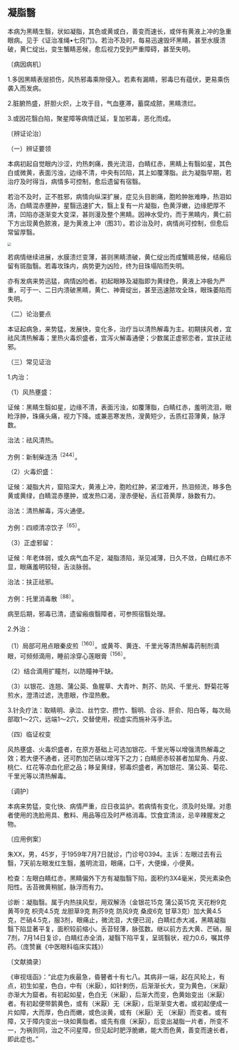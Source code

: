 ## 凝脂翳

本病为黑睛生翳，状如凝脂，其色或黄或白，善变而速长，或伴有黄液上冲的急重眼病。见于《证治准绳•七窍门》。若治不及时，每易迅速毁坏黑睛，甚至水膜溃破，黄仁绽出，变生蟹睛恶候，愈后视力受到严重障碍，甚至失明。

〔病因病机〕

1.多因黑睛表层损伤，风热邪毒乘隙侵入。若素有漏睛，邪毒巳有蕴伏，更易乘伤袭入而发病。

2.脏腑热盛，肝胆火炽，上攻于目，气血壅滞，蓄腐成脓，黑睛溃烂。

3.或因花翳白陷，聚星障等病情迁延，复加邪毒，恶化而成。

〔辨证论治〕

（一）辨证要领

本病初起自觉眼内沙涩，灼热刺痛，畏光流泪，白睛红赤，黑睛上有翳如星，其色白或微黄，表面污浊，边缘不清，中央有凹陷，其上如覆薄脂。此为凝脂早期，若治疗及时得当，病情多可控制，愈后遗留有宿翳。

若治不及时，正不胜邪，病情向纵深扩展，症见头目剧痛，胞睑肿胀难睁，热泪如汤，白睛混赤壅肿，星翳迅速扩大，翳上复有一片凝脂，色黄浮嫩，边缘肥厚不清，凹陷亦逐渐变大变深，甚则漫及整个黑睛。因神水受灼，而于黑睛内，黄仁前下方出现黄色脓液，是为黄液上冲（图31）。若诊治及时，病情尚可控制，但愈后常留厚翳。

<img src="./img/31.jpg" style="zoom:50%;" />

若病情继续进展，水膜溃烂变薄，甚则黑睛溃破，黄仁绽出而成蟹睛恶候，结瘢后留有斑脂翳。若毒攻珠内，病势更为凶险，终为目珠塌陷而失明。

亦有发病来势迅猛，病情凶险者。初起眼眵及凝脂即为黄绿色，黄液上冲极为严重，可于一、二日内溃破黑睛，黄仁、神膏绽出，甚至迅速脓攻全珠，眼珠萎陷而失明。

（二）论治要点

本证起病急，来势猛，发展快，变化多，治疗当以清热解毒为主。初期挟风者，宜祛风清热解毒；里热火毒炽盛者，宜泻火解毒通便；少数属正虚邪恋者，宜扶正祛邪。

（三）常见证治

1.内治：

（1）风热壅盛：

证候：黑睛生翳如星，边缘不清，表面污浊，如覆薄脂，白睛红赤，羞明流泪，眼睑浮肿，珠痛头痛，视力下降。或兼恶寒发热，溲黄短少，舌质红苔薄黄，脉浮数。

治法：祛风清热。

方例：新制柴连汤<sup>〔244〕</sup>。

（2）火毒炽盛：

证候：凝脂大片，窟陷深大，黄液上冲，胞睑红肿，紧涩难开，热泪频流，眵多色黄或黄绿，白睛混赤壅肿，或发热口渴，溲赤便秘，舌红苔黄厚，脉数有力。

治法：清热解毒，泻火通便。

方例：四顺清凉饮子<sup>〔65〕</sup>。

（3）正虚邪留：

证候：年老体弱，或久病气血不足，凝脂溃陷，渐见减薄，日久不敛，白睛红赤不显，眼痛羞明较轻，舌淡脉弱。

治法：扶正祛邪。

方例：托里消毒散<sup>〔88〕</sup>。

病至后期，邪毒已清，遗留瘢痕翳障者，可参照宿翳处理。

2.外治：

（1）局部可用点眼秦皮煎<sup>〔160〕</sup>。或黄芩、黄连、千里光等清热解毒药制剂滴眼，可频频滴用，睡前涂穿心莲眼膏<sup>〔156〕</sup>。

（2）结合滴用扩瞳剂，以防瞳神干缺。

（3）以银花、连翘、蒲公英、鱼腥草、大青叶、荆芥、防风、千里光、野菊花等煎水，澄清过滤，洗患眼，作湿热敷。

3.针灸疗法：取睛明、承泣、丝竹空、攒竹、翳明、合谷、肝俞、阳白等，每次局部取1〜2穴，远端1〜2穴，交替使用，视虚实而施补泻手法。

（四）临证权变

风热壅盛、火毒炽盛者，在原方基础上可选加银花、千里光等以增强清热解毒之效；若大便不通者，还可酌加芒硝以增泻下之力；白睛瘀赤较甚者加犀角、丹皮、桃仁、红花等凉血化瘀之品；眵呈黄绿，邪毒炽盛者，再加银花、蒲公英、菊花、千里光等以清热解毒。

〔调护〕

本病来势猛，变化快、病情严重，应日夜监护。若病情有变化，须及时处理。对患者使用的洗脸用具、敷料、用品等应及时严格消毒。饮食宜清淡，忌辛辣腥发之物。

〔应用例案〕

朱XX，男，45岁，于1959年7月7日就诊，门诊号0394。主诉：左眼过去有云翳，7天前左眼发红生翳，羞明流泪，眼痛，口干，大便燥，小便黄。

检查：左眼白睛红赤，黑睛偏外下方有凝脂翳下陷，面积约3X4毫米，荧光素染色阳性。舌苔微黄稍腻，脉浮而有力。

诊断：凝脂翳。属于内热挟风型，用双解汤（金银花15克 蒲公英15克 天花粉9克 黄芩9克 枳壳4.5克 龙胆草9克 荆芥9克 防风9克 桑皮6克 甘草3克）加大黄4.5克，芒硝4.5克，服3剂，眼痛止，微流泪，大便已润，白睛红赤大减，黑睛凝脂翳下陷显著平复，面积较前缩小。舌苔轻薄，脉弦数。继以前方去大黄、芒硝，服7剂，7月14日复诊，白睛红赤全消，凝翳下陷平复，呈斑翳状，视力0.6，嘱其停药。（庞赞襄《中医眼科临床实践》）

〔文献摘录〕

《审视瑶函》：“此症为疾最急，昏瞽者十有七八。其病非一端，起在风轮上，有点，初生如星，色白，中有（米厭），如针剌伤，后渐渐长大，变为黄色，（米厭）亦渐大为窟者。有初起如星，色白无（米厭），后渐大而变，色黄始变出（米厭）者。有初起便带鹅黄色，或有（米厭）无（米厭），后渐渐变大者。或初起便成一片如障，大而厚，色白而嫩，或色淡黄，或有（米厭）无 （米厭）而变者。或有障，又于障内变出一块如黄脂者。或先有痕（米厭），后变出凝脂一片者，所变不一，为祸则同，治之不问星障，但见起时肥浮脆嫩，能大而色黄，善变而速长者，即此症也。”
